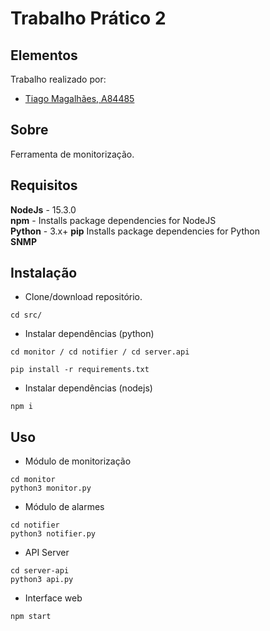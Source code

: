 # Trabalho Prático 2
## Elementos

Trabalho realizado por:
- [Tiago Magalhães, A84485](https://github.com/TiagoMag)

## Sobre 
Ferramenta de monitorização.

## Requisitos

**NodeJs** - 15.3.0 </br>
**npm** - Installs package dependencies for NodeJS</br>
**Python** - 3.x+
**pip** Installs package dependencies for Python </br>
**SNMP** </br>
## Instalação

- Clone/download repositório.
```
cd src/
```
- Instalar dependências (python)
```
cd monitor / cd notifier / cd server.api
```
```
pip install -r requirements.txt
```
- Instalar dependências (nodejs)
```
npm i
```

## Uso
- Módulo de monitorização
```
cd monitor
python3 monitor.py
```
- Módulo de alarmes
```
cd notifier
python3 notifier.py
```
- API Server
```
cd server-api
python3 api.py
```
- Interface web
```
npm start
```
